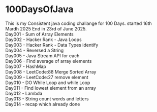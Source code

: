 # 100DaysOfJava

This is my Consistent java coding challange for 100 Days. started 16th Mardh 2025 End in 23rd of June 2025.\
Day001 - Sum of Array Elements \
Day002 - Hacker Rank - Java Loops \
Day003 - Hacker Rank - Data Types identify \
Day004 - Reversed a String \
Day005 - Java Stream API for each \
Day006 - Find average of array elements \
Day007 - HashMap \
Day008 - LeetCode:88 Merge Sorted Array \
Day009 - LeetCode:27 remove element \
Day010 - DO While Loop and while Loop \
Day011 - Find lowest element from an array \
Day012 - Lambda  \
Day013 - String count words and letters \
Day014 - recap which already done

